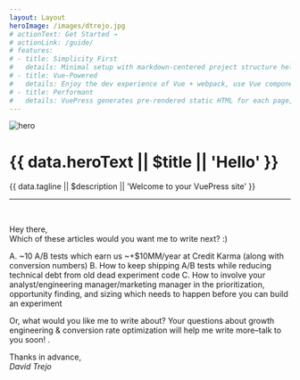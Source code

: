 ```yaml
---
layout: Layout
heroImage: /images/dtrejo.jpg
# actionText: Get Started →
# actionLink: /guide/
# features:
# - title: Simplicity First
#   details: Minimal setup with markdown-centered project structure helps you focus on writing.
# - title: Vue-Powered
#   details: Enjoy the dev experience of Vue + webpack, use Vue components in markdown, and develop custom themes with Vue.
# - title: Performant
#   details: VuePress generates pre-rendered static HTML for each page, and runs as an SPA once a page is loaded.
---
```

<div class="hero">
  <img
    v-if="data.heroImage"
    :src="$withBase(data.heroImage)"
    alt="hero"
  >
  <h1>{{ data.heroText || $title || 'Hello' }}</h1>
  <p class="description">
    {{ data.tagline || $description || 'Welcome to your VuePress site' }}
  </p>
  <!-- <p class="action" v-if="data.actionText && data.actionLink">
    <NavLink class="action-button" :item="actionLink"/>
  </p> -->
</div>

<hr/>
<br/>

Hey there,  
Which of these articles would you want me to write next? :)

A. ~10 A/B tests which earn us ~+$10MM/year at Credit Karma (along with conversion numbers)
B. How to keep shipping A/B tests while reducing technical debt from old dead experiment code
C. How to involve your analyst/engineering manager/marketing manager in the prioritization, opportunity finding, and sizing which needs to happen before you can build an experiment

Or, what would you like me to write about? Your questions about growth
engineering & conversion rate optimization will help me write more–talk to you
soon! <Email/>.

Thanks in advance,  
_David Trejo_  
<Email/>

<!--

## Philosophy of this site
- Only one major CTA on every page (mid-article CTAs are also okay)
- Offer alternate CTAs at the end of the article, e.g. sign up! or... email me; read on)
- Only show one column of text. no sidebar.
- Only add TOC at the top for non-sales articles
- Homepage has... mini squeeze copy; sign up cta; read on;
  then footer, to deemphasize:
    √my projects etc like it is on my current site; then my articles

## Questions
- [ignore for now] how to make a sitemap.xml? see their github issues. someone wrote one.
- [ignore for now] how to do redirects? w/ router injecting urls?
- [ignore] use subdirectories to create prev/next? dunno. ignore it.

## TODOs
- new color theme? or just accentcolor?
- >>> publish it!
- >>> set up CI to publish it

- check cta form works
- better headshot image via victoria?
- get my projects to load right: copy to public/; check em?
- GA
- fix dates at the start of filenames.
- create draft post for easy copying on github.
- migrate engineeroverflow.com to here?
- migrate yelp rescues page to here?
- turn workshop proposal(s) into a sales page
- image to color scheme library?

- get samir's feedback and the maybe hide even more stuff / further focus it.
- √ noindex nofollow everything while you work on it. or just robots.txt, for now.
- √ delete everything that is not relevant (or don't commit it)
- √ all other articles
- √ then do each growth article
- √add author images
- √do the CTA form
- √fix images
- √fix author image
- √finish CTA form
- √get the homepage looking like my homepage, for dtrejo.com
- √come up with a way to hide stuff from the listing of articles if old.
  e.g. && list !== false. or use an "archived" tag.
  Better: use a locale so they don't show in search bar.
- [ignore] prev/next links based on the homepage categories? too much work.
- [ignore] show 3 "next" related articles under each article?
- [ignore] give the visitor a quiz and only show them what they're interest in?

-->

<script>
import NavLink from 'vuepress/lib/default-theme/NavLink'
export default {
  components: { NavLink },
  computed: {
    data () {
      return this.$page.frontmatter
    },
    actionLink () {
      return {
        link: this.data.actionLink,
        text: this.data.actionText
      }
    }
  }
}
</script>

